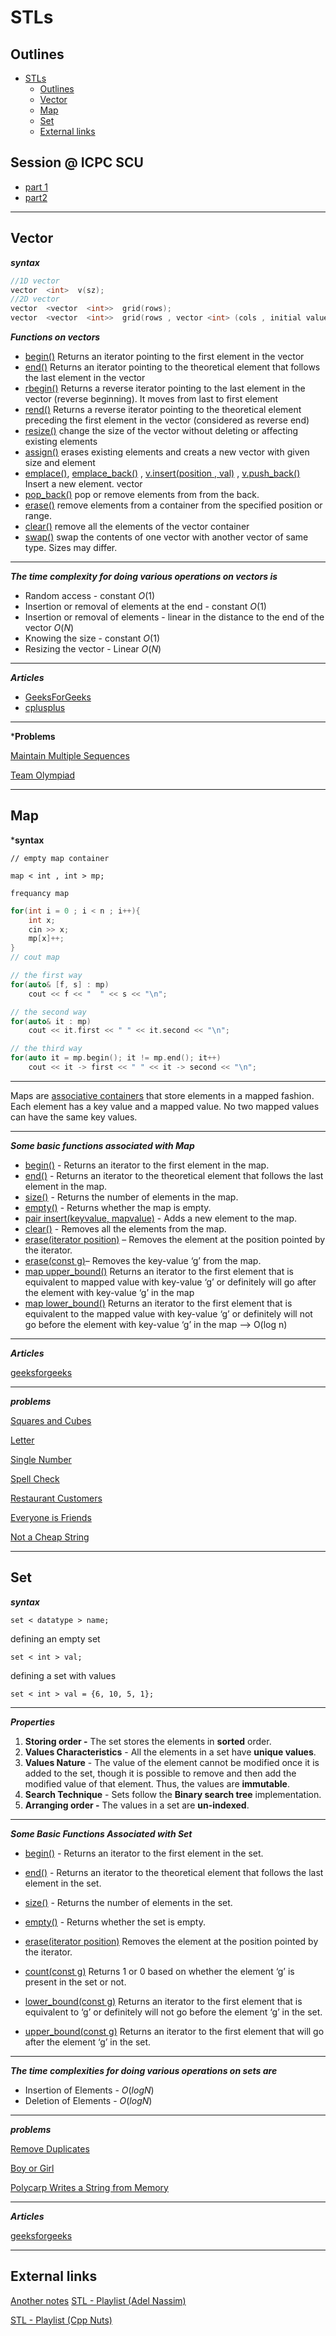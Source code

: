 # STLs

## Outlines

- [STLs](#stls)
  - [Outlines](#outlines)
  - [Vector](#vector)
  - [Map](#map)
  - [Set](#set)
  - [External links](#external-links)
 
 ## Session @ ICPC SCU
 - [part 1](https://cisuezedu.sharepoint.com/sites/ICPC-SCULevel12022/_layouts/15/stream.aspx?id=%2Fsites%2FICPC%2DSCULevel12022%2FShared%20Documents%2FGeneral%2FRecordings%2FSTLs%2D20221023%5F200429%2DMeeting%20Recording%2Emp4&referrer=Teams%2ETEAMS%2DWEB&referrerScenario=teamsSdk%2DopenFilePreview)
 - [part2](https://cisuezedu.sharepoint.com/sites/ICPC-SCULevel12022/_layouts/15/stream.aspx?id=%2Fsites%2FICPC%2DSCULevel12022%2FShared%20Documents%2FGeneral%2FRecordings%2Fstls%20part%202%2D20221028%5F191444%2DMeeting%20Recording%2Emp4&referrer=Teams%2ETEAMS%2DWEB&referrerScenario=teamsSdk%2DopenFilePreview)
 ---

## Vector

***syntax***

```cpp
//1D vector
vector  <int>  v(sz);
//2D vector
vector  <vector  <int>>  grid(rows);
vector  <vector  <int>>  grid(rows , vector <int> (cols , initial value));
```

***Functions on vectors***

- [begin()](https://www.geeksforgeeks.org/vectorbegin-vectorend-c-stl/) Returns an iterator pointing to the first element in the vector
- [end()](https://www.geeksforgeeks.org/vectorbegin-vectorend-c-stl/)  Returns an iterator pointing to the theoretical element that follows the last element in the vector
- [rbegin()](https://www.geeksforgeeks.org/vector-rbegin-and-rend-function-in-c-stl/) Returns a reverse iterator pointing to the last element in the vector (reverse beginning). It moves from last to first element
- [rend()](https://www.geeksforgeeks.org/vector-rbegin-and-rend-function-in-c-stl/) Returns a reverse iterator pointing to the theoretical element preceding the first element in the vector (considered as reverse end)
- [resize()](https://www.geeksforgeeks.org/vector-chttps://pastebin.com/begin-vector-cend-c-stl/) change the size of the vector without deleting or affecting existing elements
- [assign()](https://www.geeksforgeeks.org/vector-assign-in-c-stl/) erases existing elements and creats a new vector with given size and element
- [emplace()](https://www.geeksforgeeks.org/vector-emplace-function-in-c-stl/), [emplace_back()](https://www.geeksforgeeks.org/vectoremplace_back-c-stl/) ,  [v.insert(position , val)](https://www.geeksforgeeks.org/vector-insert-function-in-c-stl/) ,  [v.push_back()](https://www.geeksforgeeks.org/vectorpush_back-vectorpop_back-c-stl/) Insert a new element.
vector
- [pop_back()](https://www.geeksforgeeks.org/vectorpush_back-vectorpop_back-c-stl/) pop or remove elements from from the back.
- [erase()](https://www.geeksforgeeks.org/vectorclear-vectorerase-c-stl/) remove elements from a container from the specified position or range.
- [clear()](https://www.geeksforgeeks.org/vectorclear-vectorerase-c-stl/) remove all the elements of the vector container
- [swap()](https://www.geeksforgeeks.org/vectorat-vectorswap-c-stl/) swap the contents of one vector with another vector of same type. Sizes may differ.
  
---

***The time complexity for doing various operations on vectors is***

- Random access - constant $O(1)$
- Insertion or removal of elements at the end - constant $O(1)$
- Insertion or removal of elements - linear in the distance to the end of the vector $O(N)$
- Knowing the size - constant $O(1)$
- Resizing the vector - Linear $O(N)$

---

***Articles***

- [GeeksForGeeks](https://www.geeksforgeeks.org/vector-in-cpp-stl/?ref=gcse)
- [cplusplus](https://cplusplus.com/reference/vector/vector/)

---

***Problems**

[Maintain Multiple Sequences](https://atcoder.jp/contests/abc271/tasks/abc271_b)

[Team Olympiad](https://codeforces.com/problemset/problem/490/A)

---

## Map

***syntax**

`// empty map container`

`map < int , int > mp;`

`frequancy map`

```cpp
for(int i = 0 ; i < n ; i++){
    int x;
    cin >> x;
    mp[x]++;
}
// cout map

// the first way
for(auto& [f, s] : mp) 
    cout << f << "  " << s << "\n";

// the second way
for(auto& it : mp)
    cout << it.first << " " << it.second << "\n";

// the third way
for(auto it = mp.begin(); it != mp.end(); it++)
    cout << it -> first << " " << it -> second << "\n";
```

---
  
Maps are [associative containers](https://www.geeksforgeeks.org/containers-cpp-stl/) that store elements in a mapped fashion. Each element has a key value and a mapped value. No two mapped values can have the same key values.

---

***Some basic functions associated with Map***

- [begin()](https://www.geeksforgeeks.org/mapbegin-end-c-stl/) - Returns an iterator to the first element in the map.
- [end()](https://www.geeksforgeeks.org/mapbegin-end-c-stl/) - Returns an iterator to the theoretical element that follows the last element in the map.
- [size()](https://www.geeksforgeeks.org/mapsize-c-stl/) - Returns the number of elements in the map.
- [empty()](https://www.geeksforgeeks.org/mapempty-c-stl/) - Returns whether the map is empty.
- [pair insert(keyvalue, mapvalue)](https://www.geeksforgeeks.org/map-insert-in-c-stl/) - Adds a new element to the map.
- [clear()](https://www.geeksforgeeks.org/mapclear-c-stl/) - Removes all the elements from the map.
- [erase(iterator position)](https://www.geeksforgeeks.org/map-erase-function-in-c-stl/) – Removes the element at the position pointed by the iterator.
- [erase(const g)](https://www.geeksforgeeks.org/map-erase-function-in-c-stl/)– Removes the key-value ‘g’ from the map.
- [map upper_bound()](https://www.geeksforgeeks.org/map-upper_bound-function-in-c-stl/)	Returns an iterator to the first element that is equivalent to mapped value with key-value ‘g’ or definitely will go after the element with key-value ‘g’ in the map
- [map lower_bound()](https://www.geeksforgeeks.org/map-lower_bound-function-in-c-stl/)	Returns an iterator to the first element that is equivalent to the mapped value with key-value ‘g’ or definitely will not go before the element with key-value ‘g’ in the map –> O(log n)


---

***Articles***

[geeksforgeeks](https://www.geeksforgeeks.org/map-associative-containers-the-c-standard-template-library-stl/)

---

***problems***

[Squares and Cubes](https://codeforces.com/contest/1619/problem/B)

[Letter](https://codeforces.com/gym/323462/problem/C)

[Single Number](https://leetcode.com/problems/single-number/)

[Spell Check](https://codeforces.com/contest/1722/problem/A)

[Restaurant Customers](https://vjudge.net/contest/517904#problem/G)

[Everyone is Friends](https://atcoder.jp/contests/abc272/tasks/abc272_b)

[Not a Cheap String](https://codeforces.com/contest/1702/problem/D)

---

## Set

***syntax***

`set < datatype > name;`

defining an empty set

`set < int > val;`

defining a set with values

`set < int > val = {6, 10, 5, 1};`

---

***Properties***

1. **Storing order -** The set stores the elements in **sorted** order.
2. **Values Characteristics** - All the elements in a set have **unique values**.
3. **Values Nature** - The value of the element cannot be modified once it is added to the set, though it is possible to remove and then add the modified value of that element. Thus, the values  are **immutable**.
4. **Search Technique** - Sets follow the **Binary search tree** implementation.
5. **Arranging order -** The values in a set are **un-indexed**.

---

***Some Basic Functions Associated with Set***

- [begin()](https://www.geeksforgeeks.org/setbegin-setend-c-stl/) - Returns an iterator to the first element in the set.
- [end()](https://www.geeksforgeeks.org/setbegin-setend-c-stl/) - Returns an iterator to the theoretical element that follows the last element in the set.
- [size()](https://www.geeksforgeeks.org/setsize-c-stl/) - Returns the number of elements in the set.
- [empty()](https://www.geeksforgeeks.org/setempty-c-stl/) - Returns whether the set is empty.

- [erase(iterator position)](https://www.geeksforgeeks.org/seterase-c-stl/) 	Removes the element at the position pointed by the iterator.

- [count(const g)](https://www.geeksforgeeks.org/set-count-function-in-c-stl/)	Returns 1 or 0 based on whether the element ‘g’ is present in the set or not.

- [lower_bound(const g)](https://www.geeksforgeeks.org/set-lower_bound-function-in-c-stl/)	Returns an iterator to the first element that is equivalent to ‘g’ or definitely will not go before the element ‘g’ in the set.


- [upper_bound(const g)](https://www.geeksforgeeks.org/set-upper_bound-function-in-c-stl/)	Returns an iterator to the first element that will go after the element ‘g’ in the set.

---

***The time complexities for doing various operations on sets are***

- Insertion of Elements - $O(log N)$
- Deletion of Elements - $O(log N)$

---

***problems***

[Remove Duplicates](https://codeforces.com/group/KQlzWufN6x/contest/376252/problem/A)

[Boy or Girl](https://codeforces.com/group/KQlzWufN6x/contest/376252/problem/C)

[Polycarp Writes a String from Memory](https://codeforces.com/contest/1702/problem/B)

---

***Articles***

[geeksforgeeks](https://www.geeksforgeeks.org/set-in-cpp-stl/)

---

## External links
[Another notes](https://onedrive.live.com/view.aspx?resid=F7E21CB6E5E8613D!2686&authkey=!ACkejYcoul4B2Qo)
[STL - Playlist (Adel Nassim)](https://www.youtube.com/playlist?list=PLCInYL3l2AainAE4Xq2kdNGDfG0bys2xp)

[STL - Playlist (Cpp Nuts)](https://www.youtube.com/playlist?list=PLk6CEY9XxSIA-xo3HRYC3M0Aitzdut7AA)

